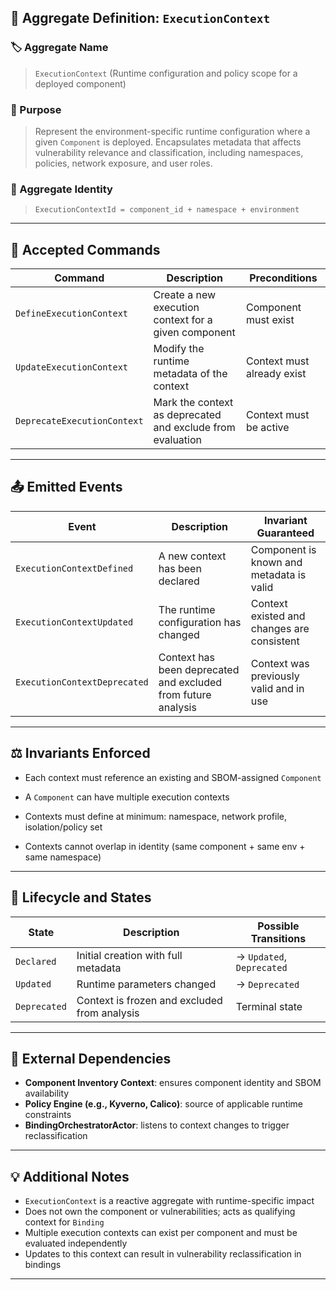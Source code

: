 ## 🧠 Aggregate Definition: `ExecutionContext`

### 🏷 Aggregate Name

> `ExecutionContext` (Runtime configuration and policy scope for a deployed component)

### 🎯 Purpose

> Represent the environment-specific runtime configuration where a given `Component` is deployed. Encapsulates metadata that affects vulnerability relevance and classification, including namespaces, policies, network exposure, and user roles.

### 🧱 Aggregate Identity

> `ExecutionContextId = component_id + namespace + environment`

---

## 📩 Accepted Commands

|Command|Description|Preconditions|
|---|---|---|
|`DefineExecutionContext`|Create a new execution context for a given component|Component must exist|
|`UpdateExecutionContext`|Modify the runtime metadata of the context|Context must already exist|
|`DeprecateExecutionContext`|Mark the context as deprecated and exclude from evaluation|Context must be active|

---

## 📤 Emitted Events

|Event|Description|Invariant Guaranteed|
|---|---|---|
|`ExecutionContextDefined`|A new context has been declared|Component is known and metadata is valid|
|`ExecutionContextUpdated`|The runtime configuration has changed|Context existed and changes are consistent|
|`ExecutionContextDeprecated`|Context has been deprecated and excluded from future analysis|Context was previously valid and in use|

---

## ⚖️ Invariants Enforced

- Each context must reference an existing and SBOM-assigned `Component`
    
- A `Component` can have multiple execution contexts
    
- Contexts must define at minimum: namespace, network profile, isolation/policy set
    
- Contexts cannot overlap in identity (same component + same env + same namespace)
    

---

## 🔄 Lifecycle and States

|State|Description|Possible Transitions|
|---|---|---|
|`Declared`|Initial creation with full metadata|→ `Updated`, `Deprecated`|
|`Updated`|Runtime parameters changed|→ `Deprecated`|
|`Deprecated`|Context is frozen and excluded from analysis|Terminal state|

---

## 🔗 External Dependencies

- **Component Inventory Context**: ensures component identity and SBOM availability
- **Policy Engine (e.g., Kyverno, Calico)**: source of applicable runtime constraints
- **BindingOrchestratorActor**: listens to context changes to trigger reclassification

---

## 💡 Additional Notes

- `ExecutionContext` is a reactive aggregate with runtime-specific impact
- Does not own the component or vulnerabilities; acts as qualifying context for `Binding`
- Multiple execution contexts can exist per component and must be evaluated independently
- Updates to this context can result in vulnerability reclassification in bindings
    

---